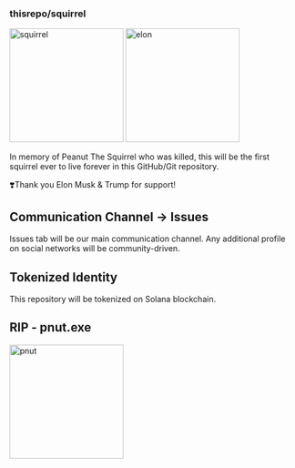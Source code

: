 ### thisrepo/squirrel
<img src="https://github.com/user-attachments/assets/deff1644-56be-43fe-bdf8-09650885d2fd" height="200" alt="squirrel">
<img src="https://github.com/user-attachments/assets/a53c8d5b-0f69-41c6-a202-6ba0f8db1a95" height="200" alt="elon">


In memory of Peanut The Squirrel who was killed, this will be the first squirrel ever to live forever in this GitHub/Git repository.

❣️Thank you Elon Musk & Trump for support!

## Communication Channel -> Issues
Issues tab will be our main communication channel.
Any additional profile on social networks will be community-driven.

## Tokenized Identity
This repository will be tokenized on Solana blockchain.

## RIP - pnut.exe
<img src="https://github.com/user-attachments/assets/162c25af-9969-4da1-8170-ab28e469d9cc" height="200" alt="pnut">


